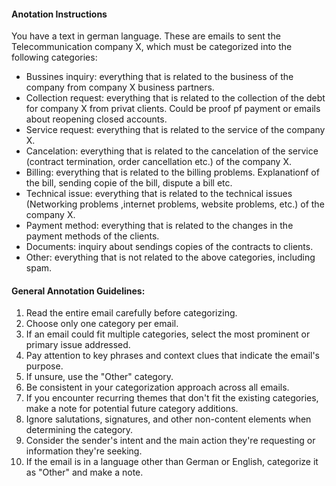 #### Anotation Instructions

You have a text in german language. These are emails to sent the Telecommunication company X, which must be categorized into the following categories:


- Bussines inquiry: everything that is related to the business of the company from company X business partners.
- Collection request: everything that is related to the collection of the debt for company X from privat clients. Could be proof pf payment or emails about
reopening closed accounts.
- Service request: everything that is related to the service of the company X.
- Cancelation: everything that is related to the cancelation of the service (contract termination, order cancellation etc.) of the company X. 
- Billing: everything that is related to the billing problems. Explanationf of the bill, sending copie of the bill, 
dispute a bill etc.
- Technical issue: everything that is related to the technical issues (Networking problems ,internet problems, website problems, etc.) of the company X.
- Payment method: everything that is related to the changes in the payment methods of the clients.
- Documents: inquiry about sendings copies of the contracts to clients.
- Other: everything that is not related to the above categories, including spam.


#### General Annotation Guidelines:

1. Read the entire email carefully before categorizing.
2. Choose only one category per email.
3. If an email could fit multiple categories, select the most prominent or primary issue addressed.
4. Pay attention to key phrases and context clues that indicate the email's purpose.
5. If unsure, use the "Other" category.
6. Be consistent in your categorization approach across all emails.
7. If you encounter recurring themes that don't fit the existing categories, make a note for potential future category additions.
8. Ignore salutations, signatures, and other non-content elements when determining the category.
9. Consider the sender's intent and the main action they're requesting or information they're seeking.
10. If the email is in a language other than German or English, categorize it as "Other" and make a note.
